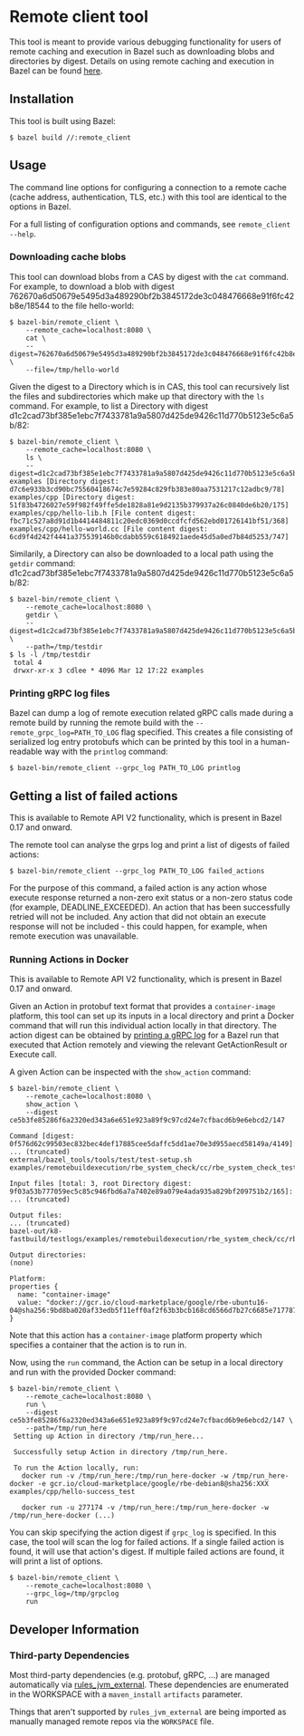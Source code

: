 # Remote client tool
This tool is meant to provide various debugging functionality for users of remote caching and
execution in Bazel such as downloading blobs and directories by digest. Details on using remote
caching and execution in Bazel can be found [here](https://docs.bazel.build/versions/master/remote-caching.html).

## Installation

This tool is built using Bazel:

    $ bazel build //:remote_client

## Usage

The command line options for configuring a connection to a remote cache (cache address,
authentication, TLS, etc.) with this tool are identical to the options in Bazel.

For a full listing of configuration options and commands, see `remote_client --help`.

### Downloading cache blobs

This tool can download blobs from a CAS by digest with the `cat` command. For example, to download a
blob with digest 762670a6d50679e5495d3a489290bf2b3845172de3c048476668e91f6fc42b8e/18544 to the file
hello-world:

    $ bazel-bin/remote_client \
        --remote_cache=localhost:8080 \
        cat \
        --digest=762670a6d50679e5495d3a489290bf2b3845172de3c048476668e91f6fc42b8e/18544 \
        --file=/tmp/hello-world

Given the digest to a Directory which is in CAS, this tool can recursively list the files and
subdirectories which make up that directory with the `ls` command. For example, to list a Directory
with digest d1c2cad73bf385e1ebc7f7433781a9a5807d425de9426c11d770b5123e5c6a5b/82:

    $ bazel-bin/remote_client \
        --remote_cache=localhost:8080 \
        ls \
        --digest=d1c2cad73bf385e1ebc7f7433781a9a5807d425de9426c11d770b5123e5c6a5b/82
    examples [Directory digest: d7c6e933b3cd90bc75560418674c7e59284c829fb383e80aa7531217c12adbc9/78]
    examples/cpp [Directory digest: 51f83b4726027e59f982f49ffe5de1828a81e9d2135b379937a26c0840de6b20/175]
    examples/cpp/hello-lib.h [File content digest: fbc71c527a8d91d1b4414484811c20edc0369d0ccdfcfd562ebd01726141bf51/368]
    examples/cpp/hello-world.cc [File content digest: 6cd9f4d242f4441a375539146b0cdabb559c6184921aede45d5a0ed7b84d5253/747]

Similarily, a Directory can also be downloaded to a local path using the `getdir` command:
d1c2cad73bf385e1ebc7f7433781a9a5807d425de9426c11d770b5123e5c6a5b/82:

    $ bazel-bin/remote_client \
        --remote_cache=localhost:8080 \
        getdir \
        --digest=d1c2cad73bf385e1ebc7f7433781a9a5807d425de9426c11d770b5123e5c6a5b/82 \
        --path=/tmp/testdir
    $ ls -l /tmp/testdir
     total 4
     drwxr-xr-x 3 cdlee * 4096 Mar 12 17:22 examples

### <a name="readlog"></a>Printing gRPC log files

Bazel can dump a log of remote execution related gRPC calls made during a remote build by
running the remote build with the `--remote_grpc_log=PATH_TO_LOG` flag specified. This
creates a file consisting of serialized log entry protobufs which can be printed by this tool in a
human-readable way with the `printlog` command:

    $ bazel-bin/remote_client --grpc_log PATH_TO_LOG printlog

## Getting a list of failed actions

This is available to Remote API V2 functionality, which is present in Bazel 0.17
and onward.

The remote tool can analyse the grps log and print a list of digests of failed
actions:

    $ bazel-bin/remote_client --grpc_log PATH_TO_LOG failed_actions

For the purpose of this command, a failed action is any action whose execute
response returned a non-zero exit status or a non-zero status code (for example, DEADLINE_EXCEEDED).
An action that has been successfully retried will not be included.
Any action that did not obtain an execute response will not be included - this could happen, for
example, when remote execution was unavailable.


### Running Actions in Docker

This is available to Remote API V2 functionality, which is present in Bazel 0.17
and onward.


Given an Action in protobuf text format that provides a `container-image` platform, this tool can
set up its inputs in a local directory and print a Docker command that will run this individual
action locally in that directory. The action digest can be obtained by [printing a gRPC
log](#readlog) for a Bazel run that executed that Action remotely and viewing
the relevant GetActionResult or Execute call.

A given Action can be inspected with the `show_action` command:


    $ bazel-bin/remote_client \
        --remote_cache=localhost:8080 \
        show_action \
        --digest ce5b3fe85286f6a2320ed343a6e651e923a89f9c97cd24e7cfbacd6b9e6ebcd2/147

    Command [digest: 0f576d62c99503ec832bec4def17885cee5daffc5dd1ae70e3d955aecd58149a/4149]:
    ... (truncated)
    external/bazel_tools/tools/test/test-setup.sh examples/remotebuildexecution/rbe_system_check/cc/rbe_system_check_test

    Input files [total: 3, root Directory digest: 9f03a53b777059ec5c85c946fbd6a7a7402e89a079e4ada935a829bf209751b2/165]:
    ... (truncated)

    Output files:
    ... (truncated)
    bazel-out/k8-fastbuild/testlogs/examples/remotebuildexecution/rbe_system_check/cc/rbe_system_check_test/test.xml

    Output directories:
    (none)

    Platform:
    properties {
      name: "container-image"
      value: "docker://gcr.io/cloud-marketplace/google/rbe-ubuntu16-04@sha256:9bd8ba020af33edb5f11eff0af2f63b3bcb168cd6566d7b27c6685e717787928"
    }


Note that this action has a `container-image` platform property which specifies a container that the
action is to run in.

Now, using the `run` command, the Action can be setup in a local directory and run with the provided
Docker command:

    $ bazel-bin/remote_client \
        --remote_cache=localhost:8080 \
        run \
        --digest ce5b3fe85286f6a2320ed343a6e651e923a89f9c97cd24e7cfbacd6b9e6ebcd2/147 \
        --path=/tmp/run_here
     Setting up Action in directory /tmp/run_here...

     Successfully setup Action in directory /tmp/run_here.

     To run the Action locally, run:
       docker run -v /tmp/run_here:/tmp/run_here-docker -w /tmp/run_here-docker -e gcr.io/cloud-marketplace/google/rbe-debian8@sha256:XXX examples/cpp/hello-success_test

       docker run -u 277174 -v /tmp/run_here:/tmp/run_here-docker -w /tmp/run_here-docker (...)

You can skip specifying the action digest if `grpc_log` is
specified. In this case, the tool will scan the log for failed actions. If a
single failed action is found, it will use that action's digest. If multiple
failed actions are found, it will print a list of options.

    $ bazel-bin/remote_client \
        --remote_cache=localhost:8080 \
        --grpc_log=/tmp/grpclog
        run


## Developer Information

### Third-party Dependencies

Most third-party dependencies (e.g. protobuf, gRPC, ...) are managed automatically via
[rules_jvm_external](https://github.com/bazelbuild/rules_jvm_external). These dependencies are enumerated in
the WORKSPACE with a `maven_install` `artifacts` parameter.

Things that aren't supported by `rules_jvm_external` are being imported as manually managed remote repos via
the `WORKSPACE` file.
